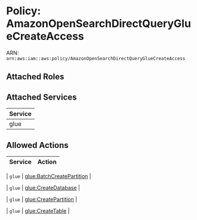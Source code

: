 # Policy: AmazonOpenSearchDirectQueryGlueCreateAccess

ARN: `arn:aws:iam::aws:policy/AmazonOpenSearchDirectQueryGlueCreateAccess`

## Attached Roles

## Attached Services

| Service |
|---------|
| glue |

## Allowed Actions

| Service | Action |
|:-------:|--------|

| `glue` | [glue:BatchCreatePartition](../actions.md#glue:batchcreatepartition) |

| `glue` | [glue:CreateDatabase](../actions.md#glue:createdatabase) |

| `glue` | [glue:CreatePartition](../actions.md#glue:createpartition) |

| `glue` | [glue:CreateTable](../actions.md#glue:createtable) |
